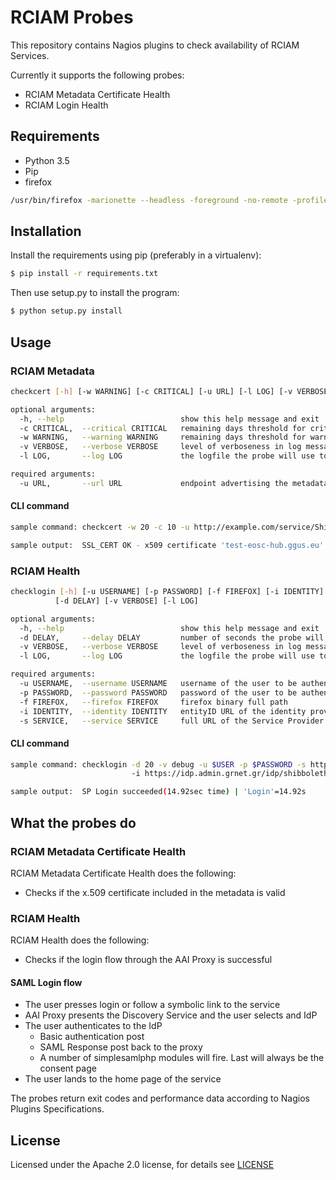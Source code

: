 # RCIAM Probes

This repository contains Nagios plugins to check availability of RCIAM Services.

Currently it supports the following probes:
* RCIAM Metadata Certificate Health
* RCIAM Login Health

## Requirements
* Python 3.5
* Pip
* firefox
```bash
/usr/bin/firefox -marionette --headless -foreground -no-remote -profile /tmp/rust_mozprofilerYSIK2
```


## Installation
Install the requirements using pip (preferably in a virtualenv):
```bash
$ pip install -r requirements.txt
```

Then use setup.py to install the program:
```bash
$ python setup.py install
```

## Usage
### RCIAM Metadata
```bash
checkcert [-h] [-w WARNING] [-c CRITICAL] [-u URL] [-l LOG] [-v VERBOSE]

optional arguments:
  -h, --help                          show this help message and exit
  -c CRITICAL,  --critical CRITICAL   remaining days threshold for critical
  -w WARNING,   --warning WARNING     remaining days threshold for warning
  -v VERBOSE,   --verbose VERBOSE     level of verboseness in log messages {debug,info,warning,error,critical}
  -l LOG,       --log LOG             the logfile the probe will use to append its messages, provide full path

required arguments:
  -u URL,       --url URL             endpoint advertising the metadata
```
#### CLI command
```bash
sample command: checkcert -w 20 -c 10 -u http://example.com/service/Shibboleth.sso/Metadata

sample output:  SSL_CERT OK - x509 certificate 'test-eosc-hub.ggus.eu' from 'KIT-CA' is valid until 2022-05-17 10:00:00 (expires in 727 days) | 'SSL Metadata Cert'=727;20;10;0;3650
```
### RCIAM Health
```bash
checklogin [-h] [-u USERNAME] [-p PASSWORD] [-f FIREFOX] [-i IDENTITY] [-s SERVICE]
          [-d DELAY] [-v VERBOSE] [-l LOG]

optional arguments:
  -h, --help                          show this help message and exit
  -d DELAY,     --delay DELAY         number of seconds the probe will wait for the page to load
  -v VERBOSE,   --verbose VERBOSE     level of verboseness in log messages {debug,info,warning,error,critical}
  -l LOG,       --log LOG             the logfile the probe will use to append its messages, provide full path

required arguments:
  -u USERNAME,  --username USERNAME   username of the user to be authenticated
  -p PASSWORD,  --password PASSWORD   password of the user to be authenticated
  -f FIREFOX,   --firefox FIREFOX     firefox binary full path
  -i IDENTITY,  --identity IDENTITY   entityID URL of the identity provider, e.g. https://idp.admin.grnet.gr/idp/shibboleth
  -s SERVICE,   --service SERVICE     full URL of the Service Provider's authentication link the probe will test.
```
#### CLI command
```bash
sample command: checklogin -d 20 -v debug -u $USER -p $PASSWORD -s https://snf-666522.vm.okeanos.grnet.gr/ssp/module.php/core/authenticate.php?as=egi-sp
                           -i https://idp.admin.grnet.gr/idp/shibboleth

sample output:  SP Login succeeded(14.92sec time) | 'Login'=14.92s
```

## What the probes do

### RCIAM Metadata Certificate Health

RCIAM Metadata Certificate Health does the following:

* Checks if the x.509 certificate included in the metadata is valid

### RCIAM Health

RCIAM Health does the following:
* Checks if the login flow through the AAI Proxy is successful 

#### SAML Login flow
* The user presses login or follow a symbolic link to the service
* AAI Proxy presents the Discovery Service and the user selects and IdP
* The user authenticates to the IdP
  * Basic authentication post
  * SAML Response post back to the proxy
  * A number of simplesamlphp modules will fire. Last will always be the consent page
* The user lands to the home page of the service

The probes return exit codes and performance data according to Nagios Plugins Specifications.

## License
Licensed under the Apache 2.0 license, for details see [LICENSE](https://github.com/ioigoume/rciam_probes/blob/master/LICENSE)